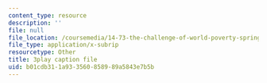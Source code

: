 ```yaml
---
content_type: resource
description: ''
file: null
file_location: /coursemedia/14-73-the-challenge-of-world-poverty-spring-2011/b01cdb311a933560858989a5843e7b5b_7y67IP6XTPc.srt
file_type: application/x-subrip
resourcetype: Other
title: 3play caption file
uid: b01cdb31-1a93-3560-8589-89a5843e7b5b
---
```

